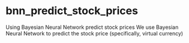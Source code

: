 # bnn_predict_stock_prices
Using Bayesian Neural Network predict stock prices
We use Bayesian Neural Network to predict the stock price (specifically, virtual currency)
